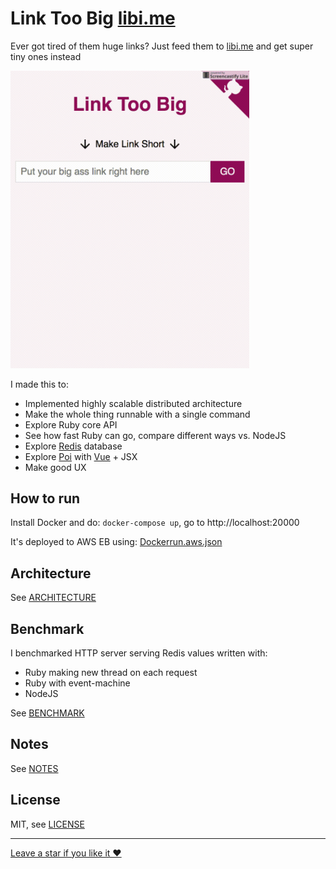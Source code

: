 # Link Too Big [libi.me](https://libi.me)

Ever got tired of them huge links? Just feed them to [libi.me](https://libi.me) and get super tiny ones instead

<img src="https://raw.githubusercontent.com/vfeskov/link-too-big/master/in-action.gif" width="382px" />

I made this to:
- Implemented highly scalable distributed architecture
- Make the whole thing runnable with a single command
- Explore Ruby core API
- See how fast Ruby can go, compare different ways vs. NodeJS
- Explore [Redis](https://redis.io/) database
- Explore [Poi](poi.js.org) with [Vue](https://vuejs.org/) + JSX
- Make good UX

## How to run

Install Docker and do: `docker-compose up`, go to http://localhost:20000

It's deployed to AWS EB using: [Dockerrun.aws.json](https://github.com/vfeskov/link-too-big/blob/master/Dockerrun.aws.json)

## Architecture

See [ARCHITECTURE](https://github.com/vfeskov/link-too-big/blob/master/ARCHITECTURE.md)

## Benchmark

I benchmarked HTTP server serving Redis values written with:
- Ruby making new thread on each request
- Ruby with event-machine
- NodeJS

See [BENCHMARK](https://github.com/vfeskov/link-too-big/tree/master/expander/benchmark/README.md)

## Notes

See [NOTES](https://github.com/vfeskov/link-too-big/blob/master/NOTES.md)

## License

MIT, see [LICENSE](https://github.com/vfeskov/link-too-big/blob/master/LICENSE)

----------


[Leave a star if you like it ♥](https://github.com/vfeskov/link-too-big)
